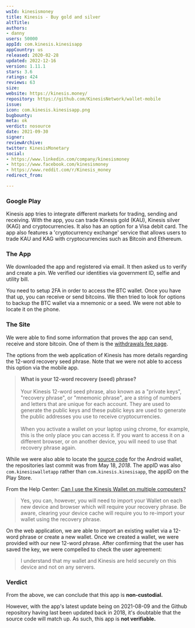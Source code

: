 ```yaml
---
wsId: kinesismoney
title: Kinesis - Buy gold and silver
altTitle: 
authors:
- danny
users: 50000
appId: com.kinesis.kinesisapp
appCountry: us
released: 2020-02-28
updated: 2022-12-16
version: 1.11.1
stars: 3.6
ratings: 424
reviews: 63
size: 
website: https://kinesis.money/
repository: https://github.com/KinesisNetwork/wallet-mobile
issue: 
icon: com.kinesis.kinesisapp.png
bugbounty: 
meta: ok
verdict: nosource
date: 2021-09-30
signer: 
reviewArchive: 
twitter: KinesisMonetary
social:
- https://www.linkedin.com/company/kinesismoney
- https://www.facebook.com/kinesismoney
- https://www.reddit.com/r/Kinesis_money
redirect_from: 

---
```


### Google Play
Kinesis app tries to integrate different markets for trading, sending and receiving. With the app, you can trade Kinesis gold (KAU), Kinesis silver (KAG) and cryptocurrencies. It also has an option for a Visa debit card. The app also features a 'cryptocurrency exchange' service that allows users to trade KAU and KAG with cryptocurrencies such as Bitcoin and Ethereum.

### The App

We downloaded the app and registered via email. It then asked us to verify and create a pin. We verified our identities via government ID, selfie and utility bill. 

You need to setup 2FA in order to access the BTC wallet. Once you have that up, you can receive or send bitcoins. We then tried to look for options to backup the BTC wallet via a mnemonic or a seed. We were not able to locate it on the phone. 

### The Site

We were able to find some information that proves the app can send, receive and store bitcoin. One of them is the [withdrawals fee page](https://kinesis.money/about-us/fees/#h-withdrawal-of-crypto-and-fiat). 

The options from the web application of Kinesis has more details regarding the 12-word recovery seed phrase. Note that we were not able to access this option via the mobile app.

> **What is your 12-word recovery (seed) phrase?**<br><br>
Your Kinesis 12-word seed phrase, also known as a "private keys", "recovery phrase", or "mnemonic phrase", are a string of numbers and letters that are unique for each account. They are used to generate the public keys and these public keys are used to generate the public addresses you use to receive cryptocurrencies.<br><br>
When you activate a wallet on your laptop using chrome, for example, this is the only place you can access it. If you want to access it on a different browser, or on another device, you will need to use that recovery phrase again.

While we were also able to locate the [source code](https://github.com/KinesisNetwork/wallet-mobile) for the Android wallet, the repositories last commit was from May 18, _2018_. The appID was also `com.kinesiswalletapp` rather than `com.kinesis.kinesisapp`, the appID on the Play Store.

From the Help Center: [Can I use the Kinesis Wallet on multiple computers?](https://support.kinesis.money/hc/en-gb/articles/360031778772-Can-I-use-the-Kinesis-Wallet-on-multiple-computers-)

> Yes, you can, however, you will need to import your Wallet on each new device and browser which will require your recovery phrase. Be aware, clearing your device cache will require you to re-import your wallet using the recovery phrase.

On the web application, we are able to import an existing wallet via a 12-word phrase or create a new wallet. Once we created a wallet, we were provided with our new 12-word phrase. After confirming that the user has saved the key, we were compelled to check the user agreement:

> I understand that my wallet and Kinesis are held securely on this device and not on any servers.

### Verdict

From the above, we can conclude that this app is **non-custodial.**

However, with the app's latest update being on 2021-08-09 and the Github repository having last been updated back in 2018, it's doubtable that the source code will match up. As such, this app is **not verifiable.**
